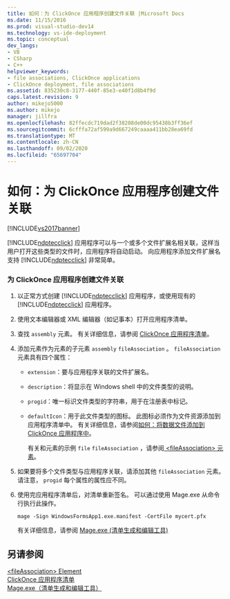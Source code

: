 ```yaml
---
title: 如何：为 ClickOnce 应用程序创建文件关联 |Microsoft Docs
ms.date: 11/15/2016
ms.prod: visual-studio-dev14
ms.technology: vs-ide-deployment
ms.topic: conceptual
dev_langs:
- VB
- CSharp
- C++
helpviewer_keywords:
- file associations, ClickOnce applications
- ClickOnce deployment, file associations
ms.assetid: 835230c8-3177-440f-85e3-e40f1d8b4f9d
caps.latest.revision: 9
author: mikejo5000
ms.author: mikejo
manager: jillfra
ms.openlocfilehash: 82ffecdc719dad2f38208de00dc95438b3ff36ef
ms.sourcegitcommit: 6cfffa72af599a9d667249caaaa411bb28ea69fd
ms.translationtype: MT
ms.contentlocale: zh-CN
ms.lasthandoff: 09/02/2020
ms.locfileid: "65697704"
---
```

# <a name="how-to-create-file-associations-for-a-clickonce-application"></a>如何：为 ClickOnce 应用程序创建文件关联
[!INCLUDE[vs2017banner](../includes/vs2017banner.md)]

[!INCLUDE[ndptecclick](../includes/ndptecclick-md.md)] 应用程序可以与一个或多个文件扩展名相关联，这样当用户打开这些类型的文件时，应用程序将自动启动。 向应用程序添加文件扩展名支持 [!INCLUDE[ndptecclick](../includes/ndptecclick-md.md)] 非常简单。  
  
### <a name="to-create-file-associations-for-a-clickonce-application"></a>为 ClickOnce 应用程序创建文件关联  
  
1. 以正常方式创建 [!INCLUDE[ndptecclick](../includes/ndptecclick-md.md)] 应用程序，或使用现有的 [!INCLUDE[ndptecclick](../includes/ndptecclick-md.md)] 应用程序。  
  
2. 使用文本编辑器或 XML 编辑器（如记事本）打开应用程序清单。  
  
3. 查找 `assembly` 元素。 有关详细信息，请参阅 [ClickOnce 应用程序清单](../deployment/clickonce-application-manifest.md)。  
  
4. 添加元素作为元素的子元素 `assembly` `fileAssociation` 。 `fileAssociation`元素具有四个属性：  
  
   - `extension`：要与应用程序关联的文件扩展名。  
  
   - `description`：将显示在 Windows shell 中的文件类型的说明。  
  
   - `progid`：唯一标识文件类型的字符串，用于在注册表中标记。  
  
   - `defaultIcon`：用于此文件类型的图标。 此图标必须作为文件资源添加到应用程序清单中。 有关详细信息，请参阅[如何：将数据文件添加到 ClickOnce 应用程序中](../deployment/how-to-include-a-data-file-in-a-clickonce-application.md)。  
  
     有关和元素的示例 `file` `fileAssociation` ，请参阅[ \<fileAssociation> 元素](../deployment/fileassociation-element-clickonce-application.md)。  
  
5. 如果要将多个文件类型与应用程序关联，请添加其他 `fileAssociation` 元素。 请注意， `progid` 每个属性的属性应不同。  
  
6. 使用完应用程序清单后，对清单重新签名。 可以通过使用 Mage.exe 从命令行执行此操作。  
  
    `mage -Sign WindowsFormsApp1.exe.manifest -CertFile mycert.pfx`  
  
    有关详细信息，请参阅 [Mage.exe (清单生成和编辑工具) ](https://msdn.microsoft.com/library/77dfe576-2962-407e-af13-82255df725a1)  
  
## <a name="see-also"></a>另请参阅  
 [\<fileAssociation> Element](../deployment/fileassociation-element-clickonce-application.md)   
 [ClickOnce 应用程序清单](../deployment/clickonce-application-manifest.md)   
 [Mage.exe（清单生成和编辑工具）](https://msdn.microsoft.com/library/77dfe576-2962-407e-af13-82255df725a1)
